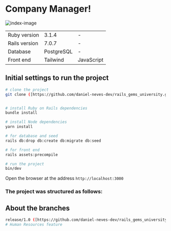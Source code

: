 # Company Manager!
![index-image](https://github.com/daniel-neves-dev/company_manager/assets/116036896/f4f8415d-445d-4840-8750-84d7bf0aa0b4)

<table>
  <tr>
    <td>Ruby version</td>
    <td>
      3.1.4
    </td>
    <td>
      -
    </td>
  </tr>
  <tr>
    <td>Rails version</td>
    <td>
      7.0.7
    </td>
    <td>
      -
    </td>
  </tr>
  <tr>
    <td>Database</td>
    <td>
      PostgreSQL
    </td>
    <td>
      -
    </td>
  </tr>
<tr>
    <td>Front end</td>
    <td>
      Tailwind
    </td>
  <td>
      JavaScript
    </td>
  </tr>
</table>

## Initial settings to run the project

```bash
# clone the project
git clone ([https://github.com/daniel-neves-dev/rails_gems_university.git](https://github.com/daniel-neves-dev/company_manager.git))


# install Ruby on Rails dependencies
bundle install

# install Node dependencies
yarn install

# for database and seed
rails db:drop db:create db:migrate db:seed

# for front end
rails assets:precompile

# run the project
bin/dev
```

Open the browser at the address `http://localhost:3000`

### The project was structured as follows:
## About the branches

```bash
release/1.0 ([https://github.com/daniel-neves-dev/rails_gems_university/pull/6/files](https://github.com/daniel-neves-dev/company_manager/pull/10/files))
# Human Resources feature
```
